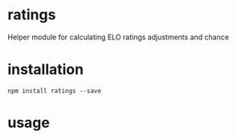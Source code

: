 # ratings
Helper module for calculating ELO ratings adjustments and chance

# installation
```
npm install ratings --save
```

# usage
```javascript

```